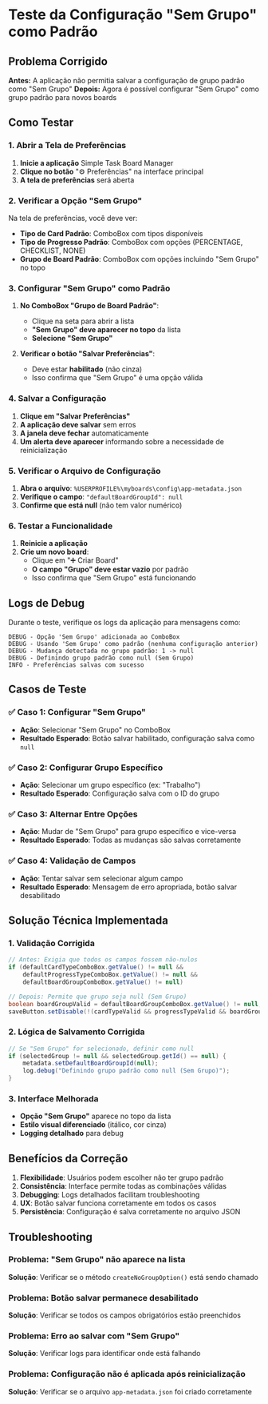 # Teste da Configuração "Sem Grupo" como Padrão

## Problema Corrigido

**Antes:** A aplicação não permitia salvar a configuração de grupo padrão como "Sem Grupo"
**Depois:** Agora é possível configurar "Sem Grupo" como grupo padrão para novos boards

## Como Testar

### 1. Abrir a Tela de Preferências

1. **Inicie a aplicação** Simple Task Board Manager
2. **Clique no botão** "⚙️ Preferências" na interface principal
3. **A tela de preferências** será aberta

### 2. Verificar a Opção "Sem Grupo"

Na tela de preferências, você deve ver:

- **Tipo de Card Padrão**: ComboBox com tipos disponíveis
- **Tipo de Progresso Padrão**: ComboBox com opções (PERCENTAGE, CHECKLIST, NONE)
- **Grupo de Board Padrão**: ComboBox com opções incluindo "Sem Grupo" no topo

### 3. Configurar "Sem Grupo" como Padrão

1. **No ComboBox "Grupo de Board Padrão"**:
   - Clique na seta para abrir a lista
   - **"Sem Grupo" deve aparecer no topo** da lista
   - **Selecione "Sem Grupo"**

2. **Verificar o botão "Salvar Preferências"**:
   - Deve estar **habilitado** (não cinza)
   - Isso confirma que "Sem Grupo" é uma opção válida

### 4. Salvar a Configuração

1. **Clique em "Salvar Preferências"**
2. **A aplicação deve salvar** sem erros
3. **A janela deve fechar** automaticamente
4. **Um alerta deve aparecer** informando sobre a necessidade de reinicialização

### 5. Verificar o Arquivo de Configuração

1. **Abra o arquivo**: `%USERPROFILE%\myboards\config\app-metadata.json`
2. **Verifique o campo**: `"defaultBoardGroupId": null`
3. **Confirme que está null** (não tem valor numérico)

### 6. Testar a Funcionalidade

1. **Reinicie a aplicação**
2. **Crie um novo board**:
   - Clique em "➕ Criar Board"
   - **O campo "Grupo" deve estar vazio** por padrão
   - Isso confirma que "Sem Grupo" está funcionando

## Logs de Debug

Durante o teste, verifique os logs da aplicação para mensagens como:

```
DEBUG - Opção 'Sem Grupo' adicionada ao ComboBox
DEBUG - Usando 'Sem Grupo' como padrão (nenhuma configuração anterior)
DEBUG - Mudança detectada no grupo padrão: 1 -> null
DEBUG - Definindo grupo padrão como null (Sem Grupo)
INFO - Preferências salvas com sucesso
```

## Casos de Teste

### ✅ **Caso 1: Configurar "Sem Grupo"**
- **Ação**: Selecionar "Sem Grupo" no ComboBox
- **Resultado Esperado**: Botão salvar habilitado, configuração salva como `null`

### ✅ **Caso 2: Configurar Grupo Específico**
- **Ação**: Selecionar um grupo específico (ex: "Trabalho")
- **Resultado Esperado**: Configuração salva com o ID do grupo

### ✅ **Caso 3: Alternar Entre Opções**
- **Ação**: Mudar de "Sem Grupo" para grupo específico e vice-versa
- **Resultado Esperado**: Todas as mudanças são salvas corretamente

### ✅ **Caso 4: Validação de Campos**
- **Ação**: Tentar salvar sem selecionar algum campo
- **Resultado Esperado**: Mensagem de erro apropriada, botão salvar desabilitado

## Solução Técnica Implementada

### 1. **Validação Corrigida**
```java
// Antes: Exigia que todos os campos fossem não-nulos
if (defaultCardTypeComboBox.getValue() != null && 
    defaultProgressTypeComboBox.getValue() != null &&
    defaultBoardGroupComboBox.getValue() != null)

// Depois: Permite que grupo seja null (Sem Grupo)
boolean boardGroupValid = defaultBoardGroupComboBox.getValue() != null;
saveButton.setDisable(!(cardTypeValid && progressTypeValid && boardGroupValid));
```

### 2. **Lógica de Salvamento Corrigida**
```java
// Se "Sem Grupo" for selecionado, definir como null
if (selectedGroup != null && selectedGroup.getId() == null) {
    metadata.setDefaultBoardGroupId(null);
    log.debug("Definindo grupo padrão como null (Sem Grupo)");
}
```

### 3. **Interface Melhorada**
- **Opção "Sem Grupo"** aparece no topo da lista
- **Estilo visual diferenciado** (itálico, cor cinza)
- **Logging detalhado** para debug

## Benefícios da Correção

1. **Flexibilidade**: Usuários podem escolher não ter grupo padrão
2. **Consistência**: Interface permite todas as combinações válidas
3. **Debugging**: Logs detalhados facilitam troubleshooting
4. **UX**: Botão salvar funciona corretamente em todos os casos
5. **Persistência**: Configuração é salva corretamente no arquivo JSON

## Troubleshooting

### Problema: "Sem Grupo" não aparece na lista
**Solução**: Verificar se o método `createNoGroupOption()` está sendo chamado

### Problema: Botão salvar permanece desabilitado
**Solução**: Verificar se todos os campos obrigatórios estão preenchidos

### Problema: Erro ao salvar com "Sem Grupo"
**Solução**: Verificar logs para identificar onde está falhando

### Problema: Configuração não é aplicada após reinicialização
**Solução**: Verificar se o arquivo `app-metadata.json` foi criado corretamente
